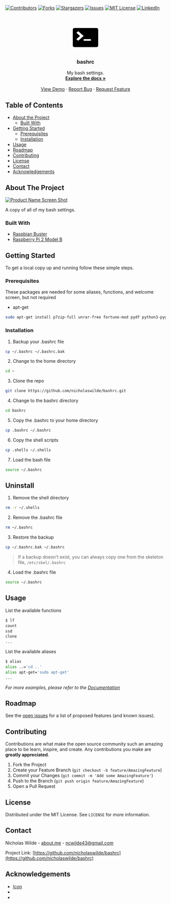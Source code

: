 <!--
*** Thanks for checking out this README Template. If you have a suggestion that would
*** make this better, please fork the repo and create a pull request or simply open
*** an issue with the tag "enhancement".
*** Thanks again! Now go create something AMAZING! :D
***
***
***
*** To avoid retyping too much info. Do a search and replace for the following:
*** github_username, repo, twitter_handle, email
-->





<!-- PROJECT SHIELDS -->
<!--
*** I'm using markdown "reference style" links for readability.
*** Reference links are enclosed in brackets [ ] instead of parentheses ( ).
*** See the bottom of this document for the declaration of the reference variables
*** for contributors-url, forks-url, etc. This is an optional, concise syntax you may use.
*** https://www.markdownguide.org/basic-syntax/#reference-style-links
-->
[![Contributors][contributors-shield]][contributors-url]
[![Forks][forks-shield]][forks-url]
[![Stargazers][stars-shield]][stars-url]
[![Issues][issues-shield]][issues-url]
[![MIT License][license-shield]][license-url]
[![LinkedIn][linkedin-shield]][linkedin-url]



<!-- PROJECT LOGO -->
<br />
<p align="center">
  <a href="https://github.com/nicholaswilde/bashrc/">
    <img src="images/logo.png" alt="Logo" width="80" height="80">
  </a>

  <h3 align="center">bashrc</h3>

  <p align="center">
    My bash settings.
    <br />
    <a href="https://github.com/nicholaswilde/bashrc/"><strong>Explore the docs »</strong></a>
    <br />
    <br />
    <a href="https://github.com/nicholaswilde/bashrc/">View Demo</a>
    ·
    <a href="https://github.com/nicholaswilde/bashrc/issues">Report Bug</a>
    ·
    <a href="https://github.com/nicholaswilde/bashrc/issues">Request Feature</a>
  </p>
</p>



<!-- TABLE OF CONTENTS -->
## Table of Contents

* [About the Project](#about-the-project)
  * [Built With](#built-with)
* [Getting Started](#getting-started)
  * [Prerequisites](#prerequisites)
  * [Installation](#installation)
* [Usage](#usage)
* [Roadmap](#roadmap)
* [Contributing](#contributing)
* [License](#license)
* [Contact](#contact)
* [Acknowledgements](#acknowledgements)



<!-- ABOUT THE PROJECT -->
## About The Project

[![Product Name Screen Shot][product-screenshot]](https://example.com)

A copy of all of my bash settings.


### Built With

* [Raspbian Buster](https://www.raspbian.org/)
* [Raspberry Pi 2 Model B](https://www.raspberrypi.org/products/raspberry-pi-2-model-b/)



<!-- GETTING STARTED -->
## Getting Started

To get a local copy up and running follow these simple steps.

### Prerequisites

These packages are needed for some aliases, functions, and welcome screen, but not required
* apt-get
```sh
sudo apt-get install p7zip-full unrar-free fortune-mod pydf python3-pygments htop
```

### Installation

1. Backup your .bashrc file
```sh
cp ~/.bashrc ~/.bashrc.bak
```
2. Change to the home directory
```sh
cd ~
```
3. Clone the repo
```sh
git clone https://github.com/nicholaswilde/bashrc.git
```
4. Change to the bashrc directory
```sh
cd bashrc
```
5. Copy the .bashrc to your home directory
```sh
cp .bashrc ~/.bashrc
```
6. Copy the shell scripts
```sh
cp .shells ~/.shells
```
7. Load the bash file
```sh
source ~/.bashrc
```

## Uninstall

1. Remove the shell directory
```sh
rm -r ~/.shells
```
2. Remove the .bashrc file
```sh
rm ~/.bashrc
```
3. Restore the backup
```sh
cp ~/.bashrc.bak ~/.bashrc
```
> If a backup doesn't exist, you can always copy one from the skeleton file, `/etc/skel/.bashrc`
4. Load the .bashrc file
```sh
source ~/.bashrc
```

<!-- USAGE EXAMPLES -->
## Usage

List the available functions
```sh
$ lf
count
ssd
clone
...
```

List the available aliases
```sh
$ alias
alias ..='cd ..'
alias apt-get='sudo apt-get'
...
```

_For more examples, please refer to the [Documentation](https://example.com)_



<!-- ROADMAP -->
## Roadmap

See the [open issues](https://github.com/nicholaswilde/bashrc/issues) for a list of proposed features (and known issues).



<!-- CONTRIBUTING -->
## Contributing

Contributions are what make the open source community such an amazing place to be learn, inspire, and create. Any contributions you make are **greatly appreciated**.

1. Fork the Project
2. Create your Feature Branch (`git checkout -b feature/AmazingFeature`)
3. Commit your Changes (`git commit -m 'Add some AmazingFeature'`)
4. Push to the Branch (`git push origin feature/AmazingFeature`)
5. Open a Pull Request



<!-- LICENSE -->
## License

Distributed under the MIT License. See `LICENSE` for more information.



<!-- CONTACT -->
## Contact

Nicholas Wilde - [about.me](https://about.me/nicholas.wilde/) - ncwilde43@gmail.com

Project Link: [https://github.com/nicholaswilde/bashrc](https://github.com/nicholaswilde/bashrc)



<!-- ACKNOWLEDGEMENTS -->
## Acknowledgements

* [Icon](https://www.iconfinder.com/icons/298878/terminal_icon)
* []()
* []()





<!-- MARKDOWN LINKS & IMAGES -->
<!-- https://www.markdownguide.org/basic-syntax/#reference-style-links -->
[contributors-shield]: https://img.shields.io/github/contributors/nicholaswilde/bashrc.svg?style=flat-square
[contributors-url]: https://github.com/nicholaswilde/bashrc/graphs/contributors
[forks-shield]: https://img.shields.io/github/forks/nicholaswilde/bashrc.svg?style=flat-square
[forks-url]: https://github.com/nicholaswilde/bashrc/network/members
[stars-shield]: https://img.shields.io/github/stars/nicholaswilde/bashrc.svg?style=flat-square
[stars-url]: https://github.com/nicholaswilde/bashrc/stargazers
[issues-shield]: https://img.shields.io/github/issues/nicholaswilde/bashrc.svg?style=flat-square
[issues-url]: https://github.com/nicholaswilde/bashrc/issues
[license-shield]: https://img.shields.io/github/license/nicholaswilde/bashrc.svg?style=flat-square
[license-url]: https://github.com/nicholaswilde/bashrc/blob/master/LICENSE
[linkedin-shield]: https://img.shields.io/badge/-LinkedIn-black.svg?style=flat-square&logo=linkedin&colorB=555
[linkedin-url]: https://www.linkedin.com/in/nicholaswilde
[product-screenshot]: images/screenshot.png
